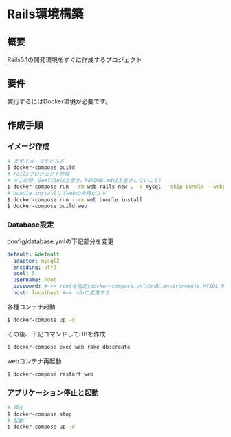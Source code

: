 # Rails環境構築

## 概要

Rails5.1の開発環境をすぐに作成するプロジェクト

## 要件

実行するにはDocker環境が必要です。

## 作成手順

### イメージ作成

```bash
# まずイメージをビルド
$ docker-compose build
# railsプロジェクト作成
# ※この時、Gemfileは上書き、README.mdは上書きしないこと)
$ docker-compose run --rm web rails new . -d mysql --skip-bundle --webpack
# bundle installしてwebのみ再ビルド
$ docker-compose run --rm web bundle install
$ docker-compose build web
```

### Database設定

config/database.ymlの下記部分を変更

```yaml
default: &default
  adapter: mysql2
  encoding: utf8
  pool: 5
  username: root
  password: # <= rootを指定(docker-compose.ymlのrdb.environments.MYSQL_ROOT_PASSWORDを指定する)
  host: localhost #<= rdbに変更する
```

各種コンテナ起動

```bash
$ docker-compose up -d
```

その後、下記コマンドしてDBを作成

```bash
$ docker-compose exec web rake db:create
```

webコンテナ再起動
```bash
$ docker-compose restart web
```

### アプリケーション停止と起動

```bash
# 停止
$ docker-compose stop
# 起動
$ docker-compose up -d
```
